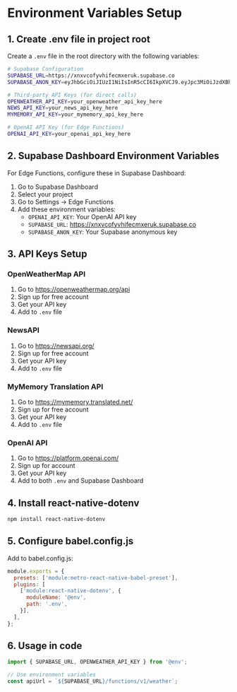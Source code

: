 # Environment Variables Setup

## 1. Create .env file in project root

Create a `.env` file in the root directory with the following variables:

```bash
# Supabase Configuration
SUPABASE_URL=https://xnxvcofyvhifecmxeruk.supabase.co
SUPABASE_ANON_KEY=eyJhbGciOiJIUzI1NiIsInR5cCI6IkpXVCJ9.eyJpc3MiOiJzdXBhYmFzZSIsInJlZiI6InnueHZjb2Z5dmhpZmVjbXhlcnVrIiwicm9sZSI6ImFub24iLCJpYXQiOjE3NTY3MDA2ODQsImV4cCI6MjA3MjI3NjY4NH0.GSwPnbroXL1Z1fSCh-ObDl5CZZe4ZIp9eOXPA_svL5Y

# Third-party API Keys (for direct calls)
OPENWEATHER_API_KEY=your_openweather_api_key_here
NEWS_API_KEY=your_news_api_key_here
MYMEMORY_API_KEY=your_mymemory_api_key_here

# OpenAI API Key (for Edge Functions)
OPENAI_API_KEY=your_openai_api_key_here
```

## 2. Supabase Dashboard Environment Variables

For Edge Functions, configure these in Supabase Dashboard:

1. Go to Supabase Dashboard
2. Select your project
3. Go to Settings → Edge Functions
4. Add these environment variables:
   - `OPENAI_API_KEY`: Your OpenAI API key
   - `SUPABASE_URL`: https://xnxvcofyvhifecmxeruk.supabase.co
   - `SUPABASE_ANON_KEY`: Your Supabase anonymous key

## 3. API Keys Setup

### OpenWeatherMap API
1. Go to https://openweathermap.org/api
2. Sign up for free account
3. Get your API key
4. Add to `.env` file

### NewsAPI
1. Go to https://newsapi.org/
2. Sign up for free account
3. Get your API key
4. Add to `.env` file

### MyMemory Translation API
1. Go to https://mymemory.translated.net/
2. Sign up for free account
3. Get your API key
4. Add to `.env` file

### OpenAI API
1. Go to https://platform.openai.com/
2. Sign up for account
3. Get your API key
4. Add to both `.env` and Supabase Dashboard

## 4. Install react-native-dotenv

```bash
npm install react-native-dotenv
```

## 5. Configure babel.config.js

Add to babel.config.js:
```javascript
module.exports = {
  presets: ['module:metro-react-native-babel-preset'],
  plugins: [
    ['module:react-native-dotenv', {
      moduleName: '@env',
      path: '.env',
    }],
  ],
};
```

## 6. Usage in code

```typescript
import { SUPABASE_URL, OPENWEATHER_API_KEY } from '@env';

// Use environment variables
const apiUrl = `${SUPABASE_URL}/functions/v1/weather`;
```
